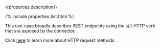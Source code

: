 {{properties.description}}

{% include properties_list.html %}

This use-case broadly describes REST endpoints using the `GET` HTTP verb
that are exposed by the connector.

Click [here](https://developer.mozilla.org/en-US/docs/Web/HTTP/Methods) to learn
more about HTTP request methods.
